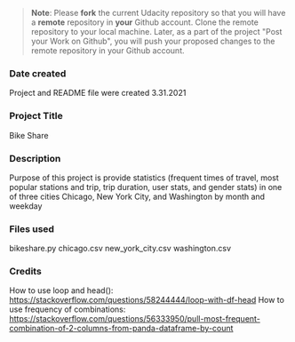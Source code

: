 >**Note**: Please **fork** the current Udacity repository so that you will have a **remote** repository in **your** Github account. Clone the remote repository to your local machine. Later, as a part of the project "Post your Work on Github", you will push your proposed changes to the remote repository in your Github account.

### Date created
Project and README file were created 3.31.2021

### Project Title
Bike Share

### Description
Purpose of this project is provide statistics (frequent times of travel, most popular stations and trip, trip duration, user stats, and gender stats) in one of three cities Chicago, New York City, and Washington by month and weekday

### Files used
bikeshare.py
chicago.csv
new_york_city.csv
washington.csv

### Credits
How to use loop and head(): https://stackoverflow.com/questions/58244444/loop-with-df-head
How to use frequency of combinations: https://stackoverflow.com/questions/56333950/pull-most-frequent-combination-of-2-columns-from-panda-dataframe-by-count
